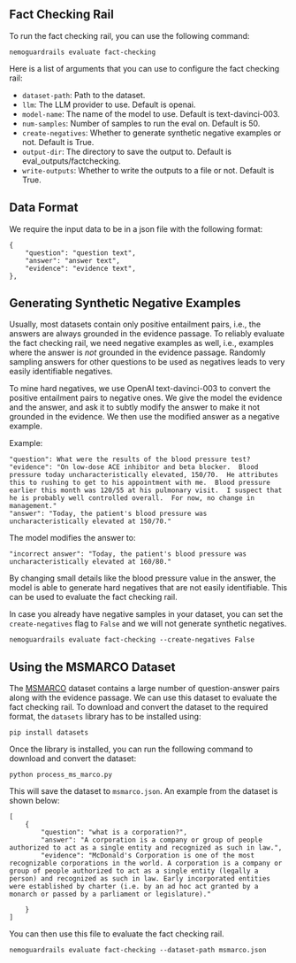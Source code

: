 ## Fact Checking Rail

To run the fact checking rail, you can use the following command:

```nemoguardrails evaluate fact-checking```

Here is a list of arguments that you can use to configure the fact checking rail:

- `dataset-path`: Path to the dataset.
- `llm`: The LLM provider to use. Default is openai.
- `model-name`: The name of the model to use. Default is text-davinci-003.
- `num-samples`: Number of samples to run the eval on. Default is 50.
- `create-negatives`: Whether to generate synthetic negative examples or not. Default is True.
- `output-dir`: The directory to save the output to. Default is eval_outputs/factchecking.
- `write-outputs`: Whether to write the outputs to a file or not. Default is True.

## Data Format

We require the input data to be in a json file with the following format:

```
{
    "question": "question text",
    "answer": "answer text",
    "evidence": "evidence text",
},
```
## Generating Synthetic Negative Examples

Usually, most datasets contain only positive entailment pairs, i.e., the answers are always grounded in the evidence passage. To reliably evaluate the fact checking rail, we need negative examples as well, i.e., examples where the answer is _not_ grounded in the evidence passage. Randomly sampling answers for other questions to be used as negatives leads to very easily identifiable negatives.

To mine hard negatives, we use OpenAI text-davinci-003 to convert the positive entailment pairs to negative ones. We give the model the evidence and the answer, and ask it to subtly modify the answer to make it not grounded in the evidence. We then use the modified answer as a negative example.

Example:

```
"question": What were the results of the blood pressure test?
"evidence": "On low-dose ACE inhibitor and beta blocker.  Blood pressure today uncharacteristically elevated, 150/70.  He attributes this to rushing to get to his appointment with me.  Blood pressure earlier this month was 120/55 at his pulmonary visit.  I suspect that he is probably well controlled overall.  For now, no change in management."
"answer": "Today, the patient's blood pressure was uncharacteristically elevated at 150/70."
```

The model modifies the answer to:

```
"incorrect answer": "Today, the patient's blood pressure was uncharacteristically elevated at 160/80."
```

By changing small details like the blood pressure value in the answer, the model is able to generate hard negatives that are not easily identifiable. This can be used to evaluate the fact checking rail.


In case you already have negative samples in your dataset, you can set the `create-negatives` flag to `False` and we will not generate synthetic negatives.

```nemoguardrails evaluate fact-checking --create-negatives False```

## Using the MSMARCO Dataset

The [MSMARCO](https://huggingface.co/datasets/ms_marco) dataset contains a large number of question-answer pairs along with the evidence passage. We can use this dataset to evaluate the fact checking rail. To download and convert the dataset to the required format, the `datasets` library has to be installed using:

```pip install datasets```

Once the library is installed, you can run the following command to download and convert the dataset:

```python process_ms_marco.py```

This will save the dataset to `msmarco.json`. An example from the dataset is shown below:

```
[
    {
        "question": "what is a corporation?", 
        "answer": "A corporation is a company or group of people authorized to act as a single entity and recognized as such in law.", 
        "evidence": "McDonald's Corporation is one of the most recognizable corporations in the world. A corporation is a company or group of people authorized to act as a single entity (legally a person) and recognized as such in law. Early incorporated entities were established by charter (i.e. by an ad hoc act granted by a monarch or passed by a parliament or legislature)."
    
    }
]
```

You can then use this file to evaluate the fact checking rail.

```nemoguardrails evaluate fact-checking --dataset-path msmarco.json```
